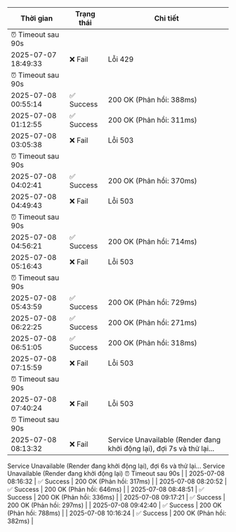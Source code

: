 | Thời gian | Trạng thái | Chi tiết |
|---|---|---|
⏰ Timeout sau 90s |
| 2025-07-07 18:49:33 | ❌ Fail | Lỗi 429
⏰ Timeout sau 90s |
| 2025-07-08 00:55:14 | ✅ Success | 200 OK (Phản hồi: 388ms) |
| 2025-07-08 01:12:55 | ✅ Success | 200 OK (Phản hồi: 311ms) |
| 2025-07-08 03:05:38 | ❌ Fail | Lỗi 503
⏰ Timeout sau 90s |
| 2025-07-08 04:02:41 | ✅ Success | 200 OK (Phản hồi: 370ms) |
| 2025-07-08 04:49:43 | ❌ Fail | Lỗi 503
⏰ Timeout sau 90s |
| 2025-07-08 04:56:21 | ✅ Success | 200 OK (Phản hồi: 714ms) |
| 2025-07-08 05:16:43 | ❌ Fail | Lỗi 503
⏰ Timeout sau 90s |
| 2025-07-08 05:43:59 | ✅ Success | 200 OK (Phản hồi: 729ms) |
| 2025-07-08 06:22:25 | ✅ Success | 200 OK (Phản hồi: 271ms) |
| 2025-07-08 06:51:05 | ✅ Success | 200 OK (Phản hồi: 318ms) |
| 2025-07-08 07:15:59 | ❌ Fail | Lỗi 503
⏰ Timeout sau 90s |
| 2025-07-08 07:40:24 | ❌ Fail | Lỗi 503
⏰ Timeout sau 90s |
| 2025-07-08 08:13:32 | ❌ Fail | Service Unavailable (Render đang khởi động lại), đợi 7s và thử lại...
Service Unavailable (Render đang khởi động lại), đợi 6s và thử lại...
Service Unavailable (Render đang khởi động lại)
⏰ Timeout sau 90s |
| 2025-07-08 08:16:32 | ✅ Success | 200 OK (Phản hồi: 317ms) |
| 2025-07-08 08:20:52 | ✅ Success | 200 OK (Phản hồi: 646ms) |
| 2025-07-08 08:48:51 | ✅ Success | 200 OK (Phản hồi: 336ms) |
| 2025-07-08 09:17:21 | ✅ Success | 200 OK (Phản hồi: 297ms) |
| 2025-07-08 09:42:40 | ✅ Success | 200 OK (Phản hồi: 788ms) |
| 2025-07-08 10:16:24 | ✅ Success | 200 OK (Phản hồi: 382ms) |
